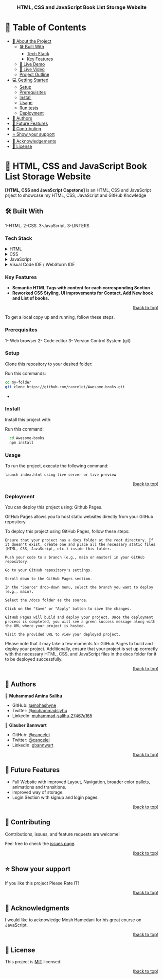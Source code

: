 <div align="center">
 <!-- <img src="./images/murple_logo.png" alt="logo" width="140"  height="auto" /> -->
  <h3><b>HTML, CSS and JavaScript Book List Storage Website</b></h3>
</div>

# 📗 Table of Contents

- [📖 About the Project](#about-project)
  - [🛠 Built With](#built-with)
    - [Tech Stack](#tech-stack)
    - [Key Features](#key-features)
  - [🚀 Live Demo](#live-demo)
  - [🚀 Live Video](#live-video)
  - [Project Outline](#project-outline)
- [💻 Getting Started](#getting-started)
  - [Setup](#setup)
  - [Prerequisites](#prerequisites)
  - [Install](#install)
  - [Usage](#usage)
  - [Run tests](#run-tests)
  - [Deployment](#deployment)
- [👥 Authors](#authors)
- [🔭 Future Features](#future-features)
- [🤝 Contributing](#contributing)
- [⭐️ Show your support](#support)
- [🙏 Acknowledgements](#acknowledgements)
- [📝 License](#license)

# 📖 <a name="about-project">HTML, CSS and JavaScript Book List Storage Website</a>

**[HTML, CSS and JavaScript Capstone]** is an HTML, CSS and JavaScript prject to showcase my HTML, CSS, JavaScript and GitHub Knowledge

## 🛠 Built With <a name="built-with"></a>

1-HTML.
2-CSS.
3-JavaScript.
3-LINTERS.

### Tech Stack <a name="tech-stack"></a>

<details>
  <summary>HTML</summary>
</details>
<details>
  <summary>CSS</summary>
</details>
<details>
  <summary>JavaScript</summary>
</details>
<details>
<summary>Visual Code IDE / WebStorm IDE</summary>
</details>

<!-- Features -->

### Key Features <a name="key-features"></a>

- **Semantic HTML Tags with content for each corresponding Section**
- **Reworked CSS Styling, UI improvements for Contact, Add New book and List of books.**

<p align="right">(<a href="#readme-top">back to top</a>)</p>

<!-- ## 🚀 Live Demo <a name="live-demo"></a> -->

<!-- <p>For Live demo click
<a href="https://github.com/cancelei/Awesome-books.git"> here </a></p> -->

<!-- ## 🚀 Live Video <a name="live-video"></a> -->

<!-- <p>For Live video presentation click
<a href="https://drive.google.com/drive/"> here </a></p>
## 💻 Getting Started <a name="getting-started"></a> -->

To get a local copy up and running, follow these steps.

### Prerequisites

1- Web browser
2- Code editor
3- Version Control System (git)

### Setup

Clone this repository to your desired folder:

Run this commands:

```sh
cd my-folder
git clone https://github.com/cancelei/Awesome-books.git
```

-

### Install

Install this project with:

Run this command:

```sh
  cd Awesome-books
  npm install
```

### Usage

To run the project, execute the following command:

```
launch index.html using live server or live preview
```


<p align="right">(<a href="#readme-top">back to top</a>)</p>

### Deployment

You can deploy this project using: Github Pages.

GitHub Pages allows you to host static websites directly from your GitHub repository.

To deploy this project using GitHub Pages, follow these steps:

    Ensure that your project has a docs folder at the root directory. If it doesn't exist, create one and place all the necessary static files (HTML, CSS, JavaScript, etc.) inside this folder.

    Push your code to a branch (e.g., main or master) in your GitHub repository.

    Go to your GitHub repository's settings.

    Scroll down to the GitHub Pages section.

    In the "Source" drop-down menu, select the branch you want to deploy (e.g., main).

    Select the /docs folder as the source.

    Click on the "Save" or "Apply" button to save the changes.

    GitHub Pages will build and deploy your project. Once the deployment process is completed, you will see a green success message along with the URL where your project is hosted.

    Visit the provided URL to view your deployed project.

Please note that it may take a few moments for GitHub Pages to build and deploy your project. Additionally, ensure that your project is set up correctly with the necessary HTML, CSS, and JavaScript files in the docs folder for it to be deployed successfully.

<p align="right">(<a href="#readme-top">back to top</a>)</p>

<!-- AUTHORS -->

## 👥 Authors <a name="authors"></a>

👤 **Muhammad Aminu Salihu**

- GitHub: [@mohashyne](https://github.com/mohashyne)
- Twitter: [@muhammadslyhu](https://twitter.com/muhammadslyhu)
- LinkedIn: [muhammad-salihu-27467a165](https://linkedin.com/in/muhammad-salihu-27467a165)


👤 **Glauber Bannwart**

- GitHub: [@cancelei](https://github.com/cancelei)
- Twitter: [@cancelei](https://twitter.com/cancelei/)
- LinkedIn: [gbannwart](https://linkedin.com/in/gbannwart/)
<p align="right">(<a href="#readme-top">back to top</a>)</p>


## 🔭 Future Features <a name="future-features"></a>

- Full Website with improved Layout, Navigation, broader color pallets, animations and transitions.
- Improved way of storage.
- Login Section with signup and login pages.

<p align="right">(<a href="#readme-top">back to top</a>)</p>

## 🤝 Contributing <a name="contributing"></a>

Contributions, issues, and feature requests are welcome!

Feel free to check the <a href="https://github.com/mohashyne/Module1_Capstone/issues">issues page</a>.

<p align="right">(<a href="#readme-top">back to top</a>)</p>

## ⭐️ Show your support <a name="support"></a>

If you like this project Please Rate IT!

<p align="right">(<a href="#readme-top">back to top</a>)</p>

## 🙏 Acknowledgments <a name="acknowledgements"></a>

I would like to acknowledge Mosh Hamedani for his great course on JavaScript.

<p align="right">(<a href="#readme-top">back to top</a>)</p>

## 📝 License <a name="license"></a>

This project is [MIT](MIT.md) licensed.

<p align="right">(<a href="#readme-top">back to top</a>)</p>

